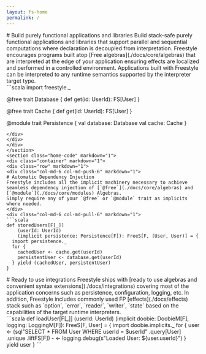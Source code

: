 ```yaml
---
layout: fs-home
permalink: /
---
```

<section class="home-code" markdown="1">
<div class="container" markdown="1">
<div class="row" markdown="1">
<div class="col-md-6" markdown="1">
# Build purely functional applications and libraries
Build stack-safe purely functional applications and libraries that support parallel and sequential computations where declaration is decoupled from interpretation.
Freestyle encourages programs built atop [Free algebras](./docs/core/algebras) that are interpreted at the edge of your application ensuring effects are localized and performed in a controlled environment.
Applications built with Freestyle can be interpreted to any runtime semantics supported by the interpreter target type.
</div>
<div class="col-md-6" markdown="1">
```scala
import freestyle._

@free trait Database {
  def get(id: UserId): FS[User]
}

@free trait Cache {
  def get(id: UserId): FS[User]
}

@module trait Persistence {
  val database: Database
  val cache: Cache
}
```
</div>
</div>
</div>
</section>
<section class="home-code" markdown="1">
<div class="container" markdown="1">
<div class="row" markdown="1">
<div class="col-md-6 col-md-push-6" markdown="1">
# Automatic Dependency Injection
Freestyle includes all the implicit machinery necessary to achieve seamless dependency injection of [`@free`](./docs/core/algebras) and [`@module`](./docs/core/modules) Algebras.
Simply require any of your `@free` or `@module` trait as implicits where needed.
</div>
<div class="col-md-6 col-md-pull-6" markdown="1">
```scala
def storedUsers[F[_]]
    (userId: UserId)
    (implicit persistence: Persistence[F]): FreeS[F, (User, User)] = {
  import persistence._
  for {
    cachedUser <- cache.get(userId)
    persistentUser <- database.get(userId)
  } yield (cachedUser, persistentUser)
}
```
</div>
</div>
</div>
</section>
<section class="home-code" markdown="1">
<div class="container" markdown="1">
<div class="row" markdown="1">
<div class="col-md-6" markdown="1">
# Ready to use integrations
Freestyle ships with [ready to use algebras and convenient syntax extensions](./docs/integrations) covering most of the application concerns such as persistence, configuration, logging, etc.
In addition, Freestyle includes commonly used FP [effects](./docs/effects) stack such as `option`, `error`, `reader`, `writer`, `state` based on the capabilities of
the target runtime interpreters.

</div>
<div class="col-md-6" markdown="1">
```scala
def loadUser[F[_]]
  (userId: UserId)
  (implicit 
    doobie: DoobieM[F], 
    logging: LoggingM[F]): FreeS[F, User] = {
    import doobie.implicits._
    for {
      user <- (sql"SELECT * FROM User WHERE userId = $userId"
                .query[User]
                .unique
                .liftFS[F])
      - <- logging.debug(s"Loaded User: ${user.userId}")
    } yield user
}
```
</div>
</div>
</div>
</section>
